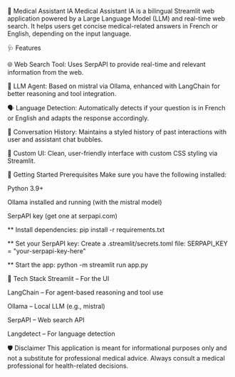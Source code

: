 🤖 Medical Assistant IA
Medical Assistant IA is a bilingual Streamlit web application powered by a Large Language Model (LLM) and real-time web search. It helps users get concise medical-related answers in French or English, depending on the input language.

🩺 Features

🌐 Web Search Tool: Uses SerpAPI to provide real-time and relevant information from the web.

🧠 LLM Agent: Based on mistral via Ollama, enhanced with LangChain for better reasoning and tool integration.

🗣️ Language Detection: Automatically detects if your question is in French or English and adapts the response accordingly.

🧾 Conversation History: Maintains a styled history of past interactions with user and assistant chat bubbles.

🎨 Custom UI: Clean, user-friendly interface with custom CSS styling via Streamlit.

🚀 Getting Started
Prerequisites
Make sure you have the following installed:

Python 3.9+

Ollama installed and running (with the mistral model)

SerpAPI key (get one at serpapi.com)

** Install dependencies:
pip install -r requirements.txt

** Set your SerpAPI key:
Create a .streamlit/secrets.toml file:
SERPAPI_KEY = "your-serpapi-key-here"

** Start the app:
python -m streamlit run app.py

🧪 Tech Stack
Streamlit – For the UI

LangChain – For agent-based reasoning and tool use

Ollama – Local LLM (e.g., mistral)

SerpAPI – Web search API

Langdetect – For language detection

🛡️ Disclaimer
This application is meant for informational purposes only and not a substitute for professional medical advice. Always consult a medical professional for health-related decisions.

